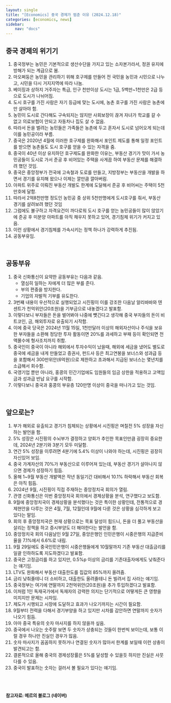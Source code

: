 ```yaml
---
layout: single
title: "[Economics] 중국 경제가 멈춘 이유 (2024.12.18)"
categories: [economics, news]
sidebar:
    nav: "docs"
---
```


## 중국 경제의 위기기
1. 중국정부는 농민은 기본적으로 생산수단을 가지고 있는 소자본가라서, 정권 유지에 방해가 되는 계급으로 봄.
1. 마오쩌둥은 농민을 관리하기 위해 호구제를 만들어 전 국민을 농민과 시민으로 나누고, 시민을 다시 거지지역에 따라 나눔.
1. 베이징과 상하지 거주자는 특급, 인구 천만이상 도시는 1급, 5백만~1천만은 2급 등으로 도시가 나뉘어짐.
1. 도시 호구를 가진 사람은 자기 등급에 맞는 도시에, 농촌 호구를 가진 사람은 농촌에만 살아야 함.
1. 농민이 도시로 간다해도 구속되지는 않지만 사회보장이 끊겨 자녀가 학교를 갈 수 없고 의료보험이 안되고 자동차나 집도 살 수 없음.
1. 따라서 돈을 벌려는 농민들은 가족들은 농촌에 두고 혼자서 도시로 넘어오게 되는데 이를 농민공이라 부름.
1. 중국은 2020년 4월에 이러한 호구제를 완화해서 포인트 제도를 통해 일정 포인트를 받으면 농촌들도 도시 호구를 얻을 수 있는 자격을 줌.
1. 중국이 40년 이상 유지하던 호구제도를 완화한 이유는, 부동산 경기가 맛이 가서 농민공들이 도시로 가서 준공 후 비어있는 주택을 사게끔 하여 부동산 문제를 해결하려 했던 것임.
1. 중국은 중앙정부가 전국에 고속철과 도로를 만들고, 지방정부는 부동산을 개발을 하면서 경기를 유지해 왔으나 이제는 깔만큼 깔아버림.
1. 아파트 위주로 이뤄진 부동산 개발도 한계에 도달해서 준공 후 비어씨는 주택이 5천만호에 달함.
1. 따라서 2억8천만명 정도인 농민공 중 상위 5천만명에게 도시호구를 줘서, 부동산 경기를 살려보려 했던 것임
1. 그럼에도 불구하고 자격요건이 까다로워 도시 호구를 얻는 농민공들이 많이 않았기에 준공 후 미분양 아파트를 아직 채우지 못하고 있어, 경기침체 위기가 커지고 있음.
1. 이런 상황에서 경기침체를 가속시키는 정책 하나가 강력하게 추진됨.
1. 공동부유임.

<br/>

## 공동부유
1. 중국 신화통신이 요약한 공동부유는 다음과 같음.
    - 열심히 일하는 자에게 더 많은 부를 준다.
    - 부의 편중을 방지한다.
    - 기업의 자발적 기부를 유도한다.
1. 3번쨰 내용이 우선적으로 실행되었고 시진핑이 이를 강조한 다음날 알리바바와 텐센트가 천억위안(20조원)을 기부금으로 내놓겠다고 발표함.
1. 이렇다보니 부자들은 돈을 벌어봐야 나중에 뻇긴다고 생각해 중국 부자들의 돈이 비트코인, 금, 해외투자로 유출되기 시작함.
1. 이에 중국 당국은 2024년 11월 15일, 1천만달러 이상의 해외자산이나 주식을 보유한 부자들을 소환해 정당한 투자 활동이면 20%를 과세하고 부패 등이 확인되면 전액몰수에 형사조치까지 취함.
1. 중국인이 중국이 아니라 해외에서 투자수익이 났을때, 해외에 세금을 냈어도 별도로 중국에 세금을 내게 만들었고 증권사, 펀드사 등은 최고연봉을 보너스와 성과급 등을 포함해서 300만위안(6억원)으로 제한하고 초과해서 지급된 보너스는 몇년치를 소급해서 회수함.
1. 국영기업 뿐만 아니라, 홍콩의 민간기업에도 임원들의 임금 상한을 적용하고 고액임금과 성과급 반납 요구를 시작함.
1. 이렇다보니 중국과 홍콩의 부유층 120만명 이상이 중국을 떠나가고 있는 것임.

<br/>

## 앞으로는?
1. 부가 해외로 유출되고 경기가 침체되는 상황에서 시진핑은 며칠전 5% 성장을 자신하는 발언을 함.
1. 5% 성장은 시진핑의 수뇌부가 결정하고 양회가 추인한 목표인만큼 굉장히 중요한데, 2024년 2분기와 3분기 모두 미달함.
1. 연간 5% 성장을 이루려면 4분기에 5.4% 이상이 나와야 하는데, 시진핑은 굉장히 자신있어 보임.
1. 중국 가계자산의 70%가 부동산으로 이루어져 있는데, 부동산 경기가 살아나지 않으면 경제가 성장하기 힘듬.
1. 올해 1~9월 부동산 개발액은 작년 동일기간 대비해서 10.1% 하락해서 부동산 회복은 아직 힘듬.
1. 2024년 9월, 시진핑이 직접 주재하는 중앙정치국 회의가 열림.
1. 관영 신화통신은 이번 중앙정치국 회의에서 경제상황을 분석, 연구했다고 보도함.
1. 9월에 중앙정치국이 경제상황을 분석했다는 것은 특이한 상황인데, 전통적으로 경제현안을 다루는 것은 4월, 7월, 12월인데 9월에 다룬 것은 상황을 심각하게 보고 있다는 말임.
1. 회의 후 중앙정치국은 현재 상황으로는 목표 달성이 힘드니, 돈을 더 풀고 부동산을 살리는 정책을 하고 증시부양도 더 해야한다는 발언을 함.
1. 중앙정치국 회의 다음날인 9월 27일, 중앙은행인 인민은행이 시중은행의 지급준비율을 7.1%에서 6.6%로 내림.
1. 9월 29일에도 중국인민은행이 시중은행들에게 10월말까지 기존 부동산 대출금리를 일괄 인하하도록 지도하겠다고 발표함.
1. 중국은 고정금리를 하고 있지만, 0.5%p 이상의 금리를 기존대출자에게도 낮춰준다는 얘기임.
1. LTV도 완화해서 부동산 대출한도를 집값의 85%까지 올려줌.
1. 금리 낮춰줄테니 더 소비하고, 대출한도 올려줄테니 돈 빌려서 집 사라는 얘기임.
1. 중국정부는 여기에 연말까지 2천억위안(20조원)을 추가 투입하겠다고 발표함.
1. 이처럼 1인 독재국가에서 독재자의 강력한 의지는 단기적으로 어떻게든 큰 영향을 미치지만 문제는 시차임.
1. 제도가 시행되고 시장에 도달하고 효과가 나오기까지는 시간이 필요함.
1. 9월부터 전력을 다해서 경기부양을 하고 있지만 시차를 감안하면 연말까지 숫자가 나오기 힘듬.
1. 아마 중국 특유의 숫자 마사지를 하지 않을까 싶음.
1. 중국에서 나오는 숫주랄 보면 두 숫자가 상충되는 것들이 한번씩 보이는데, 보통 이럴 경우 하나만 진실인 경우가 많음.
1. 숫자 마사지가 꼼꼼하지 못하거나 연결된 숫자가 많아서 한계를 보일때 이런 상충이 발견되고는 함.
1. 결론적으로 올해 중국의 경제성장률은 5%를 달성할 수 있을듯 하지만 진실은 사뭇 다를 수 있음.
1. 중국이 발표하는 숫자는 걸러서 볼 필요가 있다는 얘기임.



<br/>
<br/>

#### 참고자료: 메르의 블로그 (네이버) 